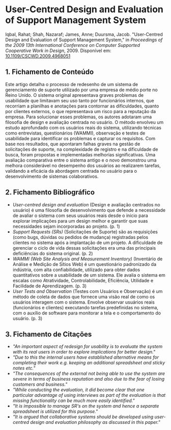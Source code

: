 # User-Centred Design and Evaluation of Support Management System

Iqbal, Rahat; Shah, Nazaraf; James, Anne; Duursma, Jacob. "User-Centred Design and Evaluation of Support Management System," in *Proceedings of the 2009 13th International Conference on Computer Supported Cooperative Work in Design*, 2009. Disponível em: [10.1109/CSCWD.2009.4968051](https://doi.org/10.1109/CSCWD.2009.4968051)

## 1. Fichamento de Conteúdo

Este artigo detalha o processo de redesenho de um sistema de gerenciamento de suporte utilizado por uma empresa de médio porte no Reino Unido. O sistema original apresentava graves problemas de usabilidade que limitavam seu uso tanto por funcionários internos, que recorriam a planilhas e anotações para contornar as dificuldades, quanto por clientes externos, o que representava um risco para a reputação da empresa. Para solucionar esses problemas, os autores adotaram uma filosofia de design e avaliação centrada no usuário. O método envolveu um estudo aprofundado com os usuários reais do sistema, utilizando técnicas como entrevistas, questionários (WAMMI), observação e testes de usabilidade para identificar os problemas e capturar os requisitos. Com base nos resultados, que apontaram falhas graves na gestão de solicitações de suporte, na complexidade de registro e na dificuldade de busca, foram propostas e implementadas melhorias significativas. Uma avaliação comparativa entre o sistema antigo e o novo demonstrou uma melhora considerável no desempenho dos usuários ao realizarem tarefas, validando a eficácia da abordagem centrada no usuário para o desenvolvimento de sistemas colaborativos.

## 2. Fichamento Bibliográfico

* _User-centred design and evaluation_ (Design e avaliação centrados no usuário) é uma filosofia de desenvolvimento que defende a necessidade de avaliar o sistema com seus usuários reais desde o início para explorar implicações para um design melhor e garantir que suas necessidades sejam incorporadas ao projeto. (p. 1)
* _Support Requests (SRs)_ (Solicitações de Suporte) são as requisições (como bugs, dúvidas ou pedidos de mudança) registradas pelos clientes no sistema após a implantação de um projeto. A dificuldade de gerenciar o ciclo de vida dessas solicitações era uma das principais deficiências do sistema original. (p. 2)
* _WAMMI (Web Site Analysis and Measurement Inventory)_ (Inventário de Análise e Medição de Sítios Web) é um questionário padronizado da indústria, com alta confiabilidade, utilizado para obter dados quantitativos sobre a usabilidade de um sistema. Ele avalia o sistema em escalas como Atratividade, Controlabilidade, Eficiência, Utilidade e Facilidade de Aprendizagem. (p. 3)
* _User Tests and Observation_ (Testes com Usuários e Observação) é um método de coleta de dados que fornece uma visão real de como os usuários interagem com o sistema. Envolve observar usuários reais (funcionários e clientes) executando tarefas predefinidas no sistema, com o auxílio de software para monitorar a tela e o comportamento do usuário. (p. 3)

## 3. Fichamento de Citações

* _"An important aspect of redesign for usability is to evaluate the system with its real users in order to explore implications for better design."_  
* _"Due to this the internal users have established alternative means for completing their work e.g. keeping an additional spreadsheet and sticky notes etc."_  
* _"The consequences of the external not being able to use the system are severe in terms of business reputation and also due to the fear of losing customers and business."_  
* _"While conducting the evaluation, it did become clear that one particular advantage of using interviews as part of the evaluation is that missing functionality can be much more easily identified."_  
* _"It is impossible to manage SR's on the system and hence a separate spreadsheet is utilized for this purpose."_  
* _"It is argued that collaborative systems should be developed using user-centred design and evaluation philosophy as discussed in this paper."_  
